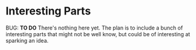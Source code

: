 # Interesting Parts

BUG: **TO DO** There's nothing here yet. The plan is to include a bunch
of interesting parts that might not be well know, but could be of
interesting at sparking an idea.

<!-- TODO:
* TODO: USBLC6-2SC6
* TODO: PCM2912APJTR
* TODO: CYPD3177-24LQXQT
* TODO: MAX40200/TPS2115ADRBR
-->